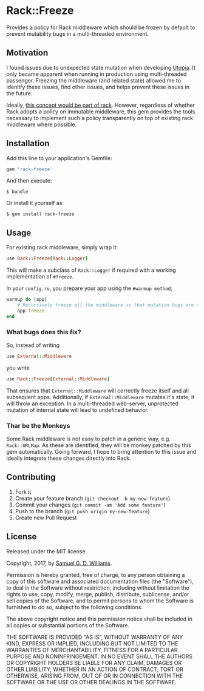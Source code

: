 # Rack::Freeze

Provides a policy for Rack middleware which should be frozen by default to prevent mutability bugs in a multi-threaded environment.

## Motivation

I found issues due to unexpected state mutation when developing [Utopia](https://github.com/ioquatix/utopia). It only became apparent when running in production using multi-threaded passenger. Freezing the middleware (and related state) allowed me to identify these issues, find other issues, and helps prevent these issues in the future.

Ideally, [this concept would be part of rack](https://github.com/rack/rack/issues/1010). However, regardless of whether Rack adopts a policy on immutable middleware, this gem provides the tools necessary to implement such a policy transparently on top of existing rack middleware where possible.

## Installation

Add this line to your application's Gemfile:

```ruby
gem 'rack-freeze'
```

And then execute:

    $ bundle

Or install it yourself as:

    $ gem install rack-freeze

## Usage

For existing rack middleware, simply wrap it:

```ruby
use Rack::Freeze[Rack::Logger]
```

This will make a subclass of `Rack::Logger` if required with a working implementation of `#freeze`.

In your `config.ru`, you prepare your app using the `#warmup method`;

```ruby
warmup do |app|
	# Recursively freeze all the middleware so that mutation bugs are detected.
	app.freeze
end
```

### What bugs does this fix?

So, instead of writing

```ruby
use External::Middleware
```

you write

```ruby
use Rack::Freeze[External::Middleware]
```

That ensures that `External::Middleware` will correctly freeze itself and all subsequent apps. Additionally, if `External::Middleware` mutates it's state, it will throw an exception. In a multi-threaded web-server, unprotected mutation of internal state will lead to undefined behavior.

### Thar be the Monkeys

Some Rack middleware is not easy to patch in a generic way, e.g. `Rack::URLMap`. As these are identified, they will be monkey patched by this gem automatically. Going forward, I hope to bring attention to this issue and ideally integrate these changes directly into Rack.

## Contributing

1. Fork it
2. Create your feature branch (`git checkout -b my-new-feature`)
3. Commit your changes (`git commit -am 'Add some feature'`)
4. Push to the branch (`git push origin my-new-feature`)
5. Create new Pull Request

## License

Released under the MIT license.

Copyright, 2017, by [Samuel G. D. Williams](http://www.codeotaku.com/samuel-williams).

Permission is hereby granted, free of charge, to any person obtaining a copy
of this software and associated documentation files (the "Software"), to deal
in the Software without restriction, including without limitation the rights
to use, copy, modify, merge, publish, distribute, sublicense, and/or sell
copies of the Software, and to permit persons to whom the Software is
furnished to do so, subject to the following conditions:

The above copyright notice and this permission notice shall be included in
all copies or substantial portions of the Software.

THE SOFTWARE IS PROVIDED "AS IS", WITHOUT WARRANTY OF ANY KIND, EXPRESS OR
IMPLIED, INCLUDING BUT NOT LIMITED TO THE WARRANTIES OF MERCHANTABILITY,
FITNESS FOR A PARTICULAR PURPOSE AND NONINFRINGEMENT. IN NO EVENT SHALL THE
AUTHORS OR COPYRIGHT HOLDERS BE LIABLE FOR ANY CLAIM, DAMAGES OR OTHER
LIABILITY, WHETHER IN AN ACTION OF CONTRACT, TORT OR OTHERWISE, ARISING FROM,
OUT OF OR IN CONNECTION WITH THE SOFTWARE OR THE USE OR OTHER DEALINGS IN
THE SOFTWARE.
